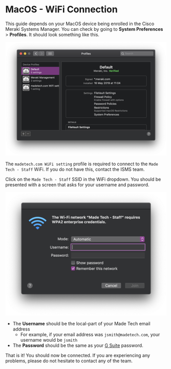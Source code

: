 # MacOS - WiFi Connection

This guide depends on your MacOS device being enrolled in the Cisco Meraki Systems Manager. You can check by going to **System Preferences** > **Profiles**. It should look something like this.

![profiles](../images/macos/profiles.png)

The `madetech.com WiFi setting` profile is required to connect to the `Made Tech - Staff` WiFi. If you do not have this, contact the ISMS team.

Click on the `Made Tech - Staff` SSID in the WiFi dropdown. You should be presented with a screen that asks for your username and password.

![settings](../images/macos/settings.png)

- The **Username** should be the local-part of your Made Tech email address
  - For example, if your email address was `jsmith@madetech.com`, your username would be `jsmith`
- The **Password** should be the same as your [G Suite](http://gsuite.google.com) password.

That is it! You should now be connected. If you are experiencing any problems, please do not hesitate to contact any of the team.
